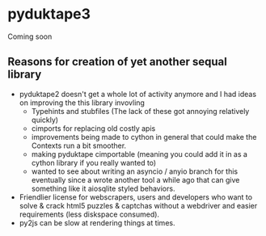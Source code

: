 # pyduktape3
Coming soon

## Reasons for creation of yet another sequal library
- pyduktape2 doesn't get a whole lot of activity anymore and I had ideas on improving the this library invovling
  - Typehints and stubfiles (The lack of these got annoying relatively quickly)
  - cimports for replacing old costly apis
  - improvements being made to cython in general that could make the Contexts run a bit smoother.
  - making pyduktape cimportable (meaning you could add it in as a cython library if you really wanted to)
  - wanted to see about writing an asyncio / anyio branch for this eventually since a wrote another tool a while ago that can give something
    like it aiosqlite styled behaviors.
- Friendlier license for webscrapers, users and developers who want to solve & crack html5 puzzles & captchas without a webdriver and easier requirements (less diskspace consumed).
- py2js can be slow at rendering things at times.
